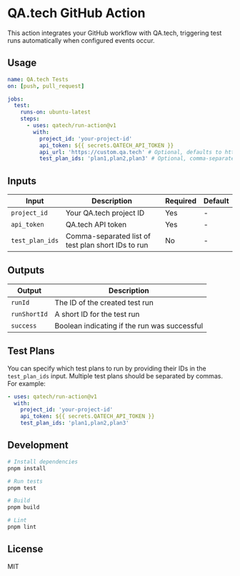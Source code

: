 # QA.tech GitHub Action

This action integrates your GitHub workflow with QA.tech, triggering test runs automatically when configured events occur.

## Usage

```yaml
name: QA.tech Tests
on: [push, pull_request]

jobs:
  test:
    runs-on: ubuntu-latest
    steps:
      - uses: qatech/run-action@v1
        with:
          project_id: 'your-project-id'
          api_token: ${{ secrets.QATECH_API_TOKEN }}
          api_url: 'https://custom.qa.tech' # Optional, defaults to https://app.qa.tech
          test_plan_ids: 'plan1,plan2,plan3' # Optional, comma-separated list of test plan IDs
```

## Inputs

| Input | Description | Required | Default |
|-------|-------------|----------|---------|
| `project_id` | Your QA.tech project ID | Yes | - |
| `api_token` | QA.tech API token | Yes | - |
| `test_plan_ids` | Comma-separated list of test plan short IDs to run | No | - |

## Outputs

| Output | Description |
|--------|-------------|
| `runId` | The ID of the created test run |
| `runShortId` | A short ID for the test run |
| `success` | Boolean indicating if the run was successful |

## Test Plans

You can specify which test plans to run by providing their IDs in the `test_plan_ids` input. Multiple test plans should be separated by commas. For example:

```yaml
- uses: qatech/run-action@v1
  with:
    project_id: 'your-project-id'
    api_token: ${{ secrets.QATECH_API_TOKEN }}
    test_plan_ids: 'plan1,plan2,plan3'
```

## Development

```bash
# Install dependencies
pnpm install

# Run tests
pnpm test

# Build
pnpm build

# Lint
pnpm lint
```

## License

MIT
